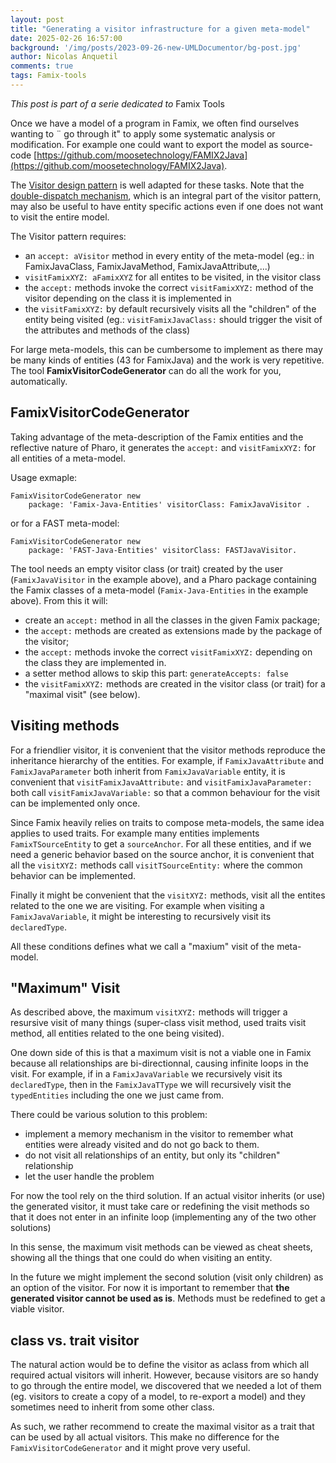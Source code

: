 ```yaml
---
layout: post
title: "Generating a visitor infrastructure for a given meta-model"
date: 2025-02-26 16:57:00
background: '/img/posts/2023-09-26-new-UMLDocumentor/bg-post.jpg'
author: Nicolas Anquetil
comments: true
tags: Famix-tools
---
```


*This post is part of a serie dedicated to* Famix Tools

Once we have a model of a program in Famix, we often find ourselves wanting to ¨ go through it" to apply some systematic analysis or modification.
For example one could want to export the model as source-code [https://github.com/moosetechnology/FAMIX2Java](https://github.com/moosetechnology/FAMIX2Java).

The [Visitor design pattern](https://en.wikipedia.org/wiki/Visitor_pattern) is well adapted for these tasks.
Note that the [double-dispatch mechanism](https://en.wikipedia.org/wiki/Double_dispatch), which is an integral part of the visitor pattern, may also be useful to have entity specific actions even if one does not want to visit the entire model.

The Visitor pattern requires:
- an `accept: aVisitor` method in every entity of the meta-model (eg.: in FamixJavaClass, FamixJavaMethod, FamixJavaAttribute,...)
- `visitFamixXYZ: aFamixXYZ` for all entites to be visited, in the visitor class
- the `accept:` methods invoke the correct `visitFamixXYZ:` method of the visitor depending on the class it is implemented in
- the `visitFamixXYZ:` by default recursively visits all the "children" of the entity being visited (eg.: `visitFamixJavaClass:` should trigger the visit of the attributes and methods of the class)

For large meta-models, this can be cumbersome to implement as there may be many kinds of entities (43 for FamixJava) and the work is very repetitive.
The tool **FamixVisitorCodeGenerator** can do all the work for you, automatically.

## FamixVisitorCodeGenerator

Taking advantage of the meta-description of the Famix entities and the reflective nature of Pharo, it generates the `accept:` and  `visitFamixXYZ:` for all entities of a meta-model.

Usage exmaple:
```smalltalk
FamixVisitorCodeGenerator new
	package: 'Famix-Java-Entities' visitorClass: FamixJavaVisitor .
```

or for a FAST meta-model:
```smalltalk
FamixVisitorCodeGenerator new
	package: 'FAST-Java-Entities' visitorClass: FASTJavaVisitor.
```

The tool needs an empty visitor class (or trait) created by the user (`FamixJavaVisitor` in the example above), and a Pharo package containing the Famix classes of a meta-model (`Famix-Java-Entities` in the example above).
From this it will:
- create an  `accept:` method in all the classes in the given Famix package;
- the  `accept:` methods are created as extensions made by the package of the visitor;
- the `accept:` methods invoke the correct  `visitFamixXYZ:` depending on the class they are implemented in.
- a setter method allows to skip this part: `generateAccepts: false`
- the  `visitFamixXYZ:` methods are created in the visitor class (or trait) for a "maximal visit" (see below).

## Visiting methods

For a friendlier visitor, it is convenient that the visitor methods reproduce the inheritance hierarchy of the entities.
For example, if `FamixJavaAttribute` and `FamixJavaParameter` both inherit from  `FamixJavaVariable` entity, it is convenient that `visitFamixJavaAttribute:` and `visitFamixJavaParameter:` both call `visitFamixJavaVariable:` so that a common behaviour for the visit can be implemented only once.

Since Famix heavily relies on traits to compose meta-models, the same idea applies to used traits.
For example many entities implements `FamixTSourceEntity` to  get a `sourceAnchor`.
For all these entities, and if we need a generic behavior based on the source anchor, it is convenient that all the `visitXYZ:` methods call `visitTSourceEntity:` where the common behavior can be implemented.

Finally it might be convenient that the `visitXYZ:` methods, visit all the entites related to the one we are visiting.
For example when visiting a `FamixJavaVariable`, it might be interesting to recursively visit its `declaredType`.

All these conditions defines what we call a "maxium" visit of the meta-model.

## "Maximum" Visit

As described above, the maximum  `visitXYZ:` methods will trigger a resursive visit of many things (super-class visit method, used traits visit method, all entities related to the one being visited).

One down side of this is that a maximum visit is not a viable one in Famix because all relationships are bi-directionnal, causing infinite loops in the visit.
For example, if in a  `FamixJavaVariable` we recursively visit its `declaredType`, then in the `FamixJavaTType` we will recursively visit the `typedEntities` including the one we just came from.

There could be various solution to this problem:
- implement a memory mechanism in the visitor to remember what entities were already visited and do not go back to them.
- do not visit all relationships of an entity, but only its "children" relationship
- let the user handle the problem

For now the tool rely on the third solution.
If an actual visitor inherits (or use) the generated visitor, it must take care or redefining the visit methods so that it does not enter in an infinite loop (implementing any of the two other solutions)

In this sense, the maximum visit methods can be viewed as cheat sheets, showing all the things that one could do when visiting an entity.

In the future we might implement the second solution (visit only children) as an option of the visitor.
For now it is important to remember that **the generated visitor cannot be used as is**.
Methods must be redefined to get a viable visitor.

## class vs. trait visitor

The natural action would be to define the visitor as aclass from which all required actual visitors will inherit.
However, because visitors are so handy to go through the entire model, we discovered that we needed a lot of them (eg. visitors to create a copy of a model, to re-export a model) and they sometimes need to inherit from some other class.

As such, we rather recommend to create the maximal visitor as a trait that can be used by all actual visitors.
This make no difference for the `FamixVisitorCodeGenerator` and it might prove very useful.
